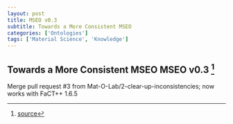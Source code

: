```yaml
---
layout: post
title: MSEO v0.3
subtitle: Towards a More Consistent MSEO
categories: ['Ontologies']
tags: ['Material Science', 'Knowledge']
---
```


## Towards a More Consistent MSEO MSEO v0.3 [^fn1]

Merge pull request #3 from Mat-O-Lab/2-clear-up-inconsistencies; now works with FaCT++ 1.6.5

[^fn1]: [source](https://github.com/Mat-O-Lab/MSEO/compare/v0.24...v0.3)